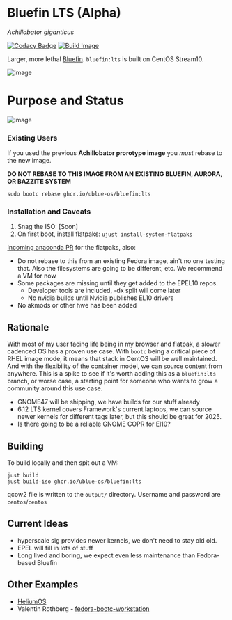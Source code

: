 # Bluefin LTS (Alpha)
*Achillobator giganticus*

[![Codacy Badge](https://app.codacy.com/project/badge/Grade/13d42ded3cf54250a71ad05aca7d5961)](https://app.codacy.com/gh/ublue-os/bluefin-lts/dashboard?utm_source=gh&utm_medium=referral&utm_content=&utm_campaign=Badge_grade)
[![Build Image](https://github.com/ublue-os/bluefin-lts/actions/workflows/build-image.yml/badge.svg)](https://github.com/ublue-os/bluefin-lts/actions/workflows/build-image.yml)

Larger, more lethal [Bluefin](https://projectbluefin.io). `bluefin:lts` is built on CentOS Stream10.

![image](https://github.com/user-attachments/assets/2e160934-44e6-4aee-b2b8-accb3bcf0a41)

# Purpose and Status

![image](https://github.com/user-attachments/assets/48985776-7a94-4138-bf00-d2df7824047d)

### Existing Users

If you used the previous **Achillobator prorotype image** you _must_ rebase to the new image. 

**DO NOT REBASE TO THIS IMAGE FROM AN EXISTING BLUEFIN, AURORA, OR BAZZITE SYSTEM**

    sudo bootc rebase ghcr.io/ublue-os/bluefin:lts

### Installation and Caveats

1. Snag the ISO: [Soon]
2. On first boot, install flatpaks: `ujust install-system-flatpaks`
  
[Incoming anaconda PR](https://github.com/rhinstaller/anaconda/pull/6056) for the flatpaks, also:

- Do not rebase to this from an existing Fedora image, ain't no one testing that. Also the filesystems are going to be different, etc. We recommend a VM for now
- Some packages are missing until they get added to the EPEL10 repos.
  - Developer tools are included, -dx split will come later
  - No nvidia builds until Nvidia publishes EL10 drivers
- No akmods or other hwe has been added

## Rationale

With most of my user facing life being in my browser and flatpak, a slower cadenced OS has a proven use case. With `bootc` being a critical piece of RHEL image mode, it means that stack in CentOS will be well maintained. And with the flexibility of the container model, we can source content from anywhere. This is a spike to see if it's worth adding this as a `bluefin:lts` branch, or worse case, a starting point for someone who wants to grow a community around this use case. 

- GNOME47 will be shipping, we have builds for our stuff already
- 6.12 LTS kernel covers Framework's current laptops, we can source newer kernels for different tags later, but this should be great for 2025.
- Is there going to be a reliable GNOME COPR for El10?

## Building

To build locally and then spit out a VM: 

```
just build
just build-iso ghcr.io/ublue-os/bluefin:lts
```

qcow2 file is written to the `output/` directory. Username and password are `centos`/`centos`

## Current Ideas

- hyperscale sig provides newer kernels, we don't need to stay old old.
- EPEL will fill in lots of stuff
- Long lived and boring, we expect even less maintenance than Fedora-based Bluefin

## Other Examples

- [HeliumOS](https://codeberg.org/HeliumOS)
- Valentin Rothberg - [fedora-bootc-workstation](https://github.com/vrothberg/fedora-bootc-workstation/tree/main)
